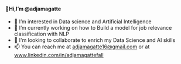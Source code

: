 #### 👋Hi,I’m @adjamagatte 

<!--
**adjamagatte/adjamagatte** is a ✨ _special_ ✨ repository because its `README.md` (this file) appears on your GitHub profile.

Here are some ideas to get you started:
- 🤔 I’m looking for help with ...
- 💬 Ask me about ...
- 😄 Pronouns: ...
- ⚡ Fun fact: ...
- 🌱 I’m currently learning 
-->

- 👀 I’m interested in Data science and Artificial Intelligence
- 🔭 I’m currently working on how to Build a model for job relevance classification with NLP
- 👯 I'm looking to collaborate to enrich my Data Science and AI skills 
- 📫 You can reach me at adjamagatte16@gmail.com or at www.linkedin.com/in/adjamagattefall


